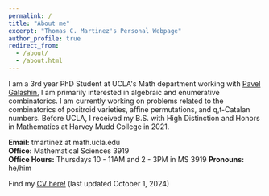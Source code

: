 ```yaml
---
permalink: /
title: "About me"
excerpt: "Thomas C. Martinez's Personal Webpage"
author_profile: true
redirect_from: 
  - /about/
  - /about.html
---
```


I am a 3rd year PhD Student at UCLA's Math department working with [Pavel Galashin.](https://www.math.ucla.edu/~galashin/) I am primarily interested in algebraic and enumerative combinatorics. I am currently working on problems related to the combinatorics of positroid varieties, affine permutations, and q,t-Catalan numbers. Before UCLA, I received my B.S. with High Distinction and Honors in Mathematics at Harvey Mudd College in 2021.

**Email:** tmartinez at math.ucla.edu\
**Office:** Mathematical Sciences 3919\
**Office Hours:** Thursdays 10 - 11AM and 2 - 3PM in MS 3919
**Pronouns:** he/him

Find my [CV here!](http://thomasmartinez0.github.io/files/TMartinezCV.pdf) (last updated October 1, 2024)